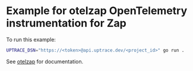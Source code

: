 # Example for otelzap OpenTelemetry instrumentation for Zap

To run this example:

```bash
UPTRACE_DSN="https://<token>@api.uptrace.dev/<project_id>" go run .
```

See [otelzap](https://github.com/uptrace/opentelemetry-go-extra/tree/main/otelzap) for
documentation.
